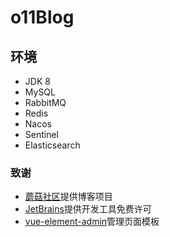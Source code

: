 # o11Blog



## 环境

- JDK 8
- MySQL
- RabbitMQ
- Redis
- Nacos
- Sentinel
- Elasticsearch



### 致谢

- [蘑菇社区](http://www.moguit.cn/)提供博客项目
- [JetBrains](https://www.jetbrains.com/)提供开发工具免费许可
- [vue-element-admin](https://panjiachen.github.io/vue-element-admin-site)管理页面模板
